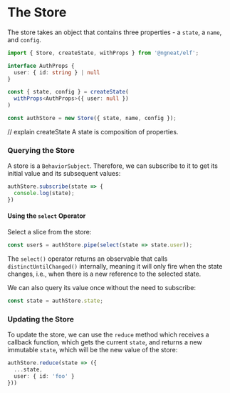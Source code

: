 # The Store

The store takes an object that contains three properties - a `state`, a `name`, and `config`.

```ts
import { Store, createState, withProps } from '@ngneat/elf';

interface AuthProps {
  user: { id: string } | null
}

const { state, config } = createState(
  withProps<AuthProps>({ user: null })  
)

const authStore = new Store({ state, name, config });
```

// explain createState
A state is composition of properties. 

### Querying the Store
A store is a `BehaviorSubject`. Therefore, we can subscribe to it to get its initial value and its subsequent values: 

```ts
authStore.subscribe(state => {
  console.log(state);  
})
```

#### Using the `select` Operator
Select a slice from the store:

```ts
const user$ = authStore.pipe(select(state => state.user));
```

The `select()` operator returns an observable that calls `distinctUntilChanged()` internally, meaning it will only fire when the state changes, i.e., when there is a new reference to the selected state.

We can also query its value once without the need to subscribe:

```ts
const state = authStore.state;
```

### Updating the Store
To update the store, we can use the `reduce` method which  receives a callback function, which gets the current `state`, and returns a new immutable `state`, which will be the new value of the store:

```ts
authStore.reduce(state => ({
  ...state,
  user: { id: 'foo' }
}))
```
